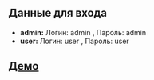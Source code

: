 ## Данные для входа
* **admin:** Логин: admin , Пароль: admin  
* **user:** Логин: user , Пароль: user  
## [Демо](https://profilancegroup-app.herokuapp.com/)   

